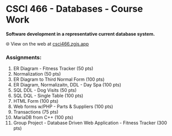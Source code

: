 # CSCI 466 - Databases - Course Work

**Software development in a representative current database system.**

🌐 View on the web at [csci466.zgjs.app](https://csci466.zgjs.app/)

### Assignments:
1. ER Diagram - Fitness Tracker (50 pts)
2. Normalization (50 pts)
3. ER Diagram to Third Normal Form (100 pts)
4. ER Diagram, Normalizaitn, DDL - Day Spa (100 pts)
5. SQL DDL - Dog Visits (50 pts)
6. SQL DQL - Single Table (100 pts)
7. HTML Form (100 pts)
8. Web forms w/PHP - Parts & Suppliers (100 pts)
9. Transactions (75 pts)
10. MariaDB from C++ (100 pts)
11. Group Project - Database Driven Web Application - Fitness Tracker (300 pts)

